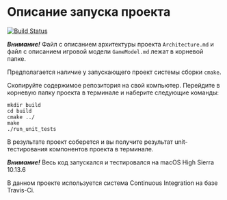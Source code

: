 # Описание запуска проекта

[![Build Status](https://travis-ci.com/evgenabramov/Continuous-Integration.svg?token=BTLs4oCWwqfaRL1pjb6t&branch=dev)](https://travis-ci.com/evgenabramov/Continuous-Integration)

***Внимание!*** Файл с описанием архитектуры проекта `Architecture.md` 
и файл с описанием игровой модели `GameModel.md` лежат в корневой папке.

Предполагается наличие у запускающего проект системы сборки `cmake`.

Скопируйте содержимое репозитория на свой компьютер.
Перейдите в корневую папку проекта в терминале и наберите следующие команды:

```
mkdir build
cd build
cmake ../
make
./run_unit_tests
```

В результате проект соберется и вы получите результат 
unit-тестирования компонентов проекта в терминале.

***Внимание!*** Весь код запускался и тестировался на macOS High Sierra 
10.13.6

В данном проекте используется система Continuous Integration на базе Travis-Ci.

